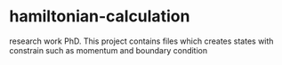 # hamiltonian-calculation
research work PhD. This project contains files which creates states with constrain such as momentum and boundary condition
